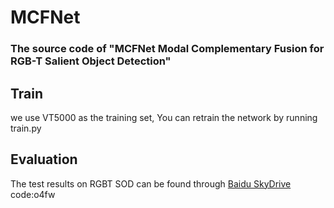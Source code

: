 # MCFNet

### The source code of "MCFNet Modal Complementary Fusion for RGB-T Salient Object Detection"

## Train
we use VT5000 as the training set, You can retrain the network by running train.py

## Evaluation
The test results on RGBT SOD can be found through [Baidu SkyDrive](https://pan.baidu.com/s/19bAJZMJSyH5OScLkv530Gw) code:o4fw
